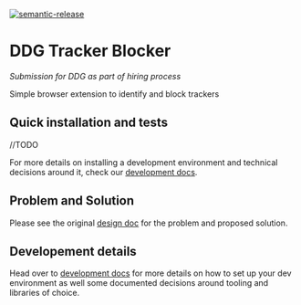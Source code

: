 [![semantic-release](https://img.shields.io/badge/%20%20%F0%9F%93%A6%F0%9F%9A%80-semantic--release-e10079.svg)](https://github.com/semantic-release/semantic-release)

# DDG Tracker Blocker

_Submission for DDG as part of hiring process_

Simple browser extension to identify and block trackers

## Quick installation and tests

//TODO

For more details on installing a development environment and technical decisions around it, check our [development docs](docs/development/).

## Problem and Solution

Please see the original [design doc](docs/design/) for the problem and proposed solution.

## Developement details

Head over to [development docs](docs/development/) for more details on how to set up your dev environment as well some documented decisions around tooling and libraries of choice.
